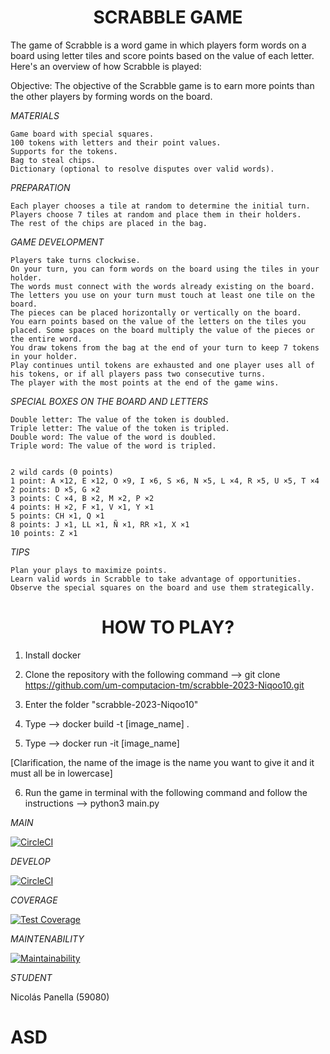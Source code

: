 <h1 align="center"> SCRABBLE GAME </h1>

The game of Scrabble is a word game in which players form words on a board using letter tiles and score points based on the value of each letter. Here's an overview of how Scrabble is played:

Objective: The objective of the Scrabble game is to earn more points than the other players by forming words on the board.

<em> MATERIALS </em>

    Game board with special squares.
    100 tokens with letters and their point values.
    Supports for the tokens.
    Bag to steal chips.
    Dictionary (optional to resolve disputes over valid words).

<em> PREPARATION </em>

    Each player chooses a tile at random to determine the initial turn.
    Players choose 7 tiles at random and place them in their holders.
    The rest of the chips are placed in the bag.

<em> GAME DEVELOPMENT </em>

    Players take turns clockwise.
    On your turn, you can form words on the board using the tiles in your holder.
    The words must connect with the words already existing on the board.
    The letters you use on your turn must touch at least one tile on the board.
    The pieces can be placed horizontally or vertically on the board.
    You earn points based on the value of the letters on the tiles you placed. Some spaces on the board multiply the value of the pieces or the entire word.
    You draw tokens from the bag at the end of your turn to keep 7 tokens in your holder.
    Play continues until tokens are exhausted and one player uses all of his tokens, or if all players pass two consecutive turns.
    The player with the most points at the end of the game wins.

<em> SPECIAL BOXES ON THE BOARD AND LETTERS </em>

    Double letter: The value of the token is doubled.
    Triple letter: The value of the token is tripled.
    Double word: The value of the word is doubled.
    Triple word: The value of the word is tripled.


    2 wild cards (0 points)
    1 point: A ×12, E ×12, O ×9, I ×6, S ×6, N ×5, L ×4, R ×5, U ×5, T ×4
    2 points: D ×5, G ×2
    3 points: C ×4, B ×2, M ×2, P ×2
    4 points: H ×2, F ×1, V ×1, Y ×1
    5 points: CH ×1, Q ×1
    8 points: J ×1, LL ×1, Ñ ×1, RR ×1, X ×1
    10 points: Z ×1

<em> TIPS </em>

    Plan your plays to maximize points.
    Learn valid words in Scrabble to take advantage of opportunities.
    Observe the special squares on the board and use them strategically.


<h1 align="center"> HOW TO PLAY? </h1>

1) Install docker

2) Clone the repository with the following command --> git clone https://github.com/um-computacion-tm/scrabble-2023-Niqoo10.git

3) Enter the folder "scrabble-2023-Niqoo10"

4) Type --> docker build -t [image_name] .

5) Type --> docker run -it [image_name]

[Clarification, the name of the image is the name you want to give it and it must all be in lowercase]

6) Run the game in terminal with the following command and follow the instructions --> python3 main.py


<em> MAIN </em>

[![CircleCI](https://dl.circleci.com/status-badge/img/gh/um-computacion-tm/scrabble-2023-Niqoo10/tree/main.svg?style=svg)](https://dl.circleci.com/status-badge/redirect/gh/um-computacion-tm/scrabble-2023-Niqoo10/tree/main)

<em> DEVELOP </em>

[![CircleCI](https://dl.circleci.com/status-badge/img/gh/um-computacion-tm/scrabble-2023-Niqoo10/tree/develop.svg?style=svg)](https://dl.circleci.com/status-badge/redirect/gh/um-computacion-tm/scrabble-2023-Niqoo10/tree/develop)

<em> COVERAGE </em>

[![Test Coverage](https://api.codeclimate.com/v1/badges/d7306880564842fd6761/test_coverage)](https://codeclimate.com/github/um-computacion-tm/scrabble-2023-Niqoo10/test_coverage)

<em> MAINTENABILITY </em>

[![Maintainability](https://api.codeclimate.com/v1/badges/d7306880564842fd6761/maintainability)](https://codeclimate.com/github/um-computacion-tm/scrabble-2023-Niqoo10/maintainability)

<em> STUDENT </em>

Nicolás Panella (59080) 

# ASD